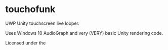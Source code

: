 # touchofunk
UWP Unity touchscreen live looper.

Uses Windows 10 AudioGraph and very (VERY) basic Unity rendering code.

Licensed under the 

